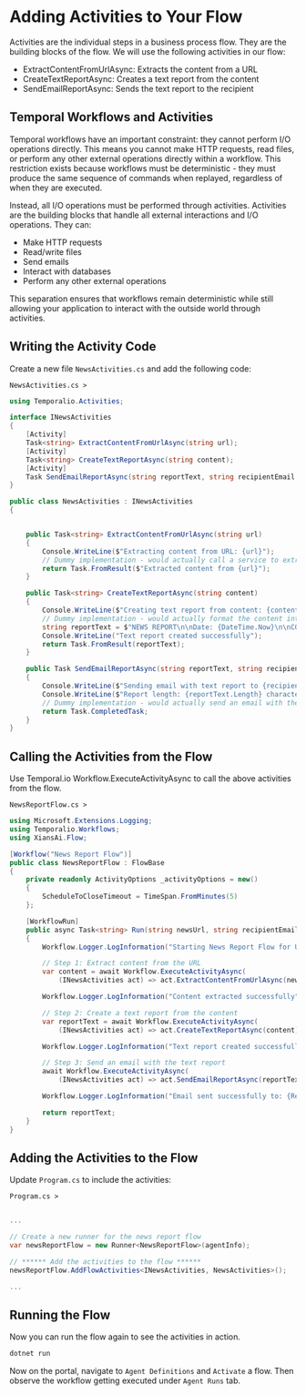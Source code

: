 # Adding Activities to Your Flow

Activities are the individual steps in a business process flow. They are the building blocks of the flow. We will use the following activities in our flow:

- ExtractContentFromUrlAsync: Extracts the content from a URL
- CreateTextReportAsync: Creates a text report from the content
- SendEmailReportAsync: Sends the text report to the recipient

## Temporal Workflows and Activities

Temporal workflows have an important constraint: they cannot perform I/O operations directly. This means you cannot make HTTP requests, read files, or perform any other external operations directly within a workflow. This restriction exists because workflows must be deterministic - they must produce the same sequence of commands when replayed, regardless of when they are executed.

Instead, all I/O operations must be performed through activities. Activities are the building blocks that handle all external interactions and I/O operations. They can:

- Make HTTP requests
- Read/write files
- Send emails
- Interact with databases
- Perform any other external operations

This separation ensures that workflows remain deterministic while still allowing your application to interact with the outside world through activities.

## Writing the Activity Code

Create a new file `NewsActivities.cs` and add the following code:

`NewsActivities.cs >`

```csharp
using Temporalio.Activities;

interface INewsActivities
{
    [Activity]
    Task<string> ExtractContentFromUrlAsync(string url);
    [Activity]
    Task<string> CreateTextReportAsync(string content);
    [Activity]
    Task SendEmailReportAsync(string reportText, string recipientEmail = "recipient@example.com");
}

public class NewsActivities : INewsActivities
{


    public Task<string> ExtractContentFromUrlAsync(string url)
    {
        Console.WriteLine($"Extracting content from URL: {url}");
        // Dummy implementation - would actually call a service to extract content
        return Task.FromResult($"Extracted content from {url}");
    }

    public Task<string> CreateTextReportAsync(string content)
    {
        Console.WriteLine($"Creating text report from content: {content.Substring(0, Math.Min(50, content.Length))}");
        // Dummy implementation - would actually format the content into a report
        string reportText = $"NEWS REPORT\n\nDate: {DateTime.Now}\n\nCONTENT:\n{content}\n\nEND OF REPORT";
        Console.WriteLine("Text report created successfully");
        return Task.FromResult(reportText);
    }

    public Task SendEmailReportAsync(string reportText, string recipientEmail = "recipient@example.com")
    {
        Console.WriteLine($"Sending email with text report to {recipientEmail}");
        Console.WriteLine($"Report length: {reportText.Length} characters");
        // Dummy implementation - would actually send an email with the report text
        return Task.CompletedTask;
    }
}

```

## Calling the Activities from the Flow

Use Temporal.io Workflow.ExecuteActivityAsync to call the above activities from the flow.

`NewsReportFlow.cs >`

```csharp
using Microsoft.Extensions.Logging;
using Temporalio.Workflows;
using XiansAi.Flow;

[Workflow("News Report Flow")]
public class NewsReportFlow : FlowBase
{
    private readonly ActivityOptions _activityOptions = new()
    {
        ScheduleToCloseTimeout = TimeSpan.FromMinutes(5)
    };

    [WorkflowRun]
    public async Task<string> Run(string newsUrl, string recipientEmail)
    {
        Workflow.Logger.LogInformation("Starting News Report Flow for URL: {Url}", newsUrl);

        // Step 1: Extract content from the URL
        var content = await Workflow.ExecuteActivityAsync(
            (INewsActivities act) => act.ExtractContentFromUrlAsync(newsUrl), _activityOptions);

        Workflow.Logger.LogInformation("Content extracted successfully");

        // Step 2: Create a text report from the content
        var reportText = await Workflow.ExecuteActivityAsync(
            (INewsActivities act) => act.CreateTextReportAsync(content), _activityOptions);

        Workflow.Logger.LogInformation("Text report created successfully");

        // Step 3: Send an email with the text report
        await Workflow.ExecuteActivityAsync(
            (INewsActivities act) => act.SendEmailReportAsync(reportText, recipientEmail), _activityOptions);

        Workflow.Logger.LogInformation("Email sent successfully to: {RecipientEmail}", recipientEmail);

        return reportText;
    }
}
```

## Adding the Activities to the Flow

Update `Program.cs` to include the activities:

`Program.cs >`

```csharp

...

// Create a new runner for the news report flow
var newsReportFlow = new Runner<NewsReportFlow>(agentInfo);

// ****** Add the activities to the flow ******
newsReportFlow.AddFlowActivities<INewsActivities, NewsActivities>();

...

```

## Running the Flow

Now you can run the flow again to see the activities in action.

```bash
dotnet run
```

Now on the portal, navigate to `Agent Definitions` and `Activate` a flow. Then observe the workflow getting executed under `Agent Runs` tab.
